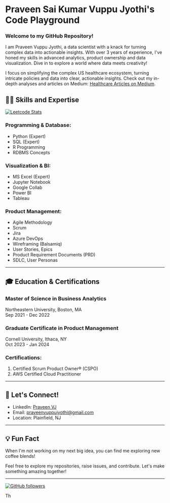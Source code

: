 # Praveen Sai Kumar Vuppu Jyothi's Code Playground 

### Welcome to my GitHub Repository!

I am Praveen Vuppu Jyothi, a data scientist with a knack for turning complex data into actionable insights. With over 3 years of experience,
I've honed my skills in advanced analytics, product ownership and data visualization. Dive in to explore a world where data meets creativity!

I focus on simplifying the complex US healthcare ecosystem, turning intricate policies and data into clear, actionable insights. Check out my in-depth analyses and articles on Medium: [Healthcare Articles on Medium](https://medium.com/@praveen.vupu-).


## 🧑‍💻 Skills and Expertise

[![Leetcode Stats](https://leetcard.jacoblin.cool/praveenvj7?theme=dark)](https://leetcode.com/praveenvj7)



### Programming & Database:
- Python (Expert)
- SQL (Expert)
- R Programming
- RDBMS Concepts

### Visualization & BI:
- MS Excel (Expert)
- Jupyter Notebook
- Google Collab
- Power BI
- Tableau

### Product Management:
- Agile Methodology
- Scrum
- Jira
- Azure DevOps
- Wireframing (Balsamiq)
- User Stories, Epics
- Product Requirement Documents (PRD)
- SDLC, User Personas

---

## 🎓 Education & Certifications

### Master of Science in Business Analytics
Northeastern University, Boston, MA  
Sep 2021 - Dec 2022

### Graduate Certificate in Product Management
Cornell University, Ithaca, NY  
Oct 2023 - Jan 2024

### Certifications:
1. Certified Scrum Product Owner® (CSPO)
2. AWS Certified Cloud Practitioner

---

## 🌟 Let's Connect!

- LinkedIn: [Praveen VJ](https://www.linkedin.com/in/praveenvuppujyothi-dataanalyst)
- Email: [praveenvuppujyothi@gmail.com](mailto:praveenvuppujyothi@gmail.com)
- Location: Plainfield, NJ

---

## 💡 Fun Fact

When I'm not working on my next big idea, you can find me exploring new coffee blends! 

Feel free to explore my repositories, raise issues, and contribute. Let's make something amazing together!

---

[![GitHub followers](https://img.shields.io/github/followers/your-github-username?style=social)](https://github.com/your-github-username)


 Th
